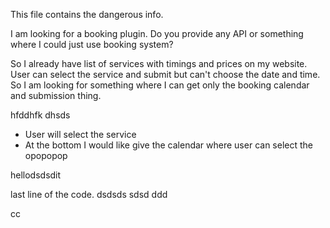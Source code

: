 This file contains the dangerous info.

I am looking for a booking plugin. Do you provide any API or something where I could just use booking system?

So I already have list of services with timings and prices on my website. User can select the service and submit but can't choose the date and time. So I am looking for something where I can get only the booking calendar and submission thing.

hfddhfk dhsds
- User will select the service
- At the bottom I would like give the calendar where user can select the
opopopop

hellodsdsdit

last line of the code.
dsdsds
sdsd
ddd

cc